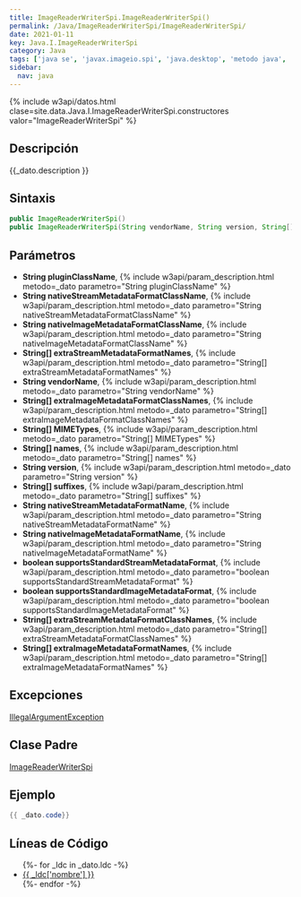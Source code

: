 ```yaml
---
title: ImageReaderWriterSpi.ImageReaderWriterSpi()
permalink: /Java/ImageReaderWriterSpi/ImageReaderWriterSpi/
date: 2021-01-11
key: Java.I.ImageReaderWriterSpi
category: Java
tags: ['java se', 'javax.imageio.spi', 'java.desktop', 'metodo java', 'Java 1.0']
sidebar: 
  nav: java
---
```


{% include w3api/datos.html clase=site.data.Java.I.ImageReaderWriterSpi.constructores valor="ImageReaderWriterSpi" %}

## Descripción
{{_dato.description }}

## Sintaxis
~~~java
public ImageReaderWriterSpi()
public ImageReaderWriterSpi(String vendorName, String version, String[] names, String[] suffixes, String[] MIMETypes, String pluginClassName, boolean supportsStandardStreamMetadataFormat, String nativeStreamMetadataFormatName, String nativeStreamMetadataFormatClassName, String[] extraStreamMetadataFormatNames, String[] extraStreamMetadataFormatClassNames, boolean supportsStandardImageMetadataFormat, String nativeImageMetadataFormatName, String nativeImageMetadataFormatClassName, String[] extraImageMetadataFormatNames, String[] extraImageMetadataFormatClassNames)
~~~

## Parámetros
* **String pluginClassName**,  {% include w3api/param_description.html metodo=_dato parametro="String pluginClassName" %}
* **String nativeStreamMetadataFormatClassName**,  {% include w3api/param_description.html metodo=_dato parametro="String nativeStreamMetadataFormatClassName" %}
* **String nativeImageMetadataFormatClassName**,  {% include w3api/param_description.html metodo=_dato parametro="String nativeImageMetadataFormatClassName" %}
* **String[] extraStreamMetadataFormatNames**,  {% include w3api/param_description.html metodo=_dato parametro="String[] extraStreamMetadataFormatNames" %}
* **String vendorName**,  {% include w3api/param_description.html metodo=_dato parametro="String vendorName" %}
* **String[] extraImageMetadataFormatClassNames**,  {% include w3api/param_description.html metodo=_dato parametro="String[] extraImageMetadataFormatClassNames" %}
* **String[] MIMETypes**,  {% include w3api/param_description.html metodo=_dato parametro="String[] MIMETypes" %}
* **String[] names**,  {% include w3api/param_description.html metodo=_dato parametro="String[] names" %}
* **String version**,  {% include w3api/param_description.html metodo=_dato parametro="String version" %}
* **String[] suffixes**,  {% include w3api/param_description.html metodo=_dato parametro="String[] suffixes" %}
* **String nativeStreamMetadataFormatName**,  {% include w3api/param_description.html metodo=_dato parametro="String nativeStreamMetadataFormatName" %}
* **String nativeImageMetadataFormatName**,  {% include w3api/param_description.html metodo=_dato parametro="String nativeImageMetadataFormatName" %}
* **boolean supportsStandardStreamMetadataFormat**,  {% include w3api/param_description.html metodo=_dato parametro="boolean supportsStandardStreamMetadataFormat" %}
* **boolean supportsStandardImageMetadataFormat**,  {% include w3api/param_description.html metodo=_dato parametro="boolean supportsStandardImageMetadataFormat" %}
* **String[] extraStreamMetadataFormatClassNames**,  {% include w3api/param_description.html metodo=_dato parametro="String[] extraStreamMetadataFormatClassNames" %}
* **String[] extraImageMetadataFormatNames**,  {% include w3api/param_description.html metodo=_dato parametro="String[] extraImageMetadataFormatNames" %}

## Excepciones
[IllegalArgumentException](/Java/IllegalArgumentException/)

## Clase Padre
[ImageReaderWriterSpi](/Java/ImageReaderWriterSpi/)

## Ejemplo
~~~java
{{ _dato.code}}
~~~

## Líneas de Código
<ul>
{%- for _ldc in _dato.ldc -%}
   <li>
       <a href="{{_ldc['url'] }}">{{ _ldc['nombre'] }}</a>
   </li>
{%- endfor -%}
</ul>
